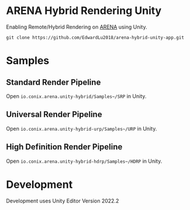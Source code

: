 # ARENA Hybrid Rendering Unity

Enabling Remote/Hybrid Rendering on [ARENA](https://arenaxr.org/) using Unity.

```
git clone https://github.com/EdwardLu2018/arena-hybrid-unity-app.git
```

# Samples

## Standard Render Pipeline
Open `io.conix.arena.unity-hybrid/Samples~/SRP` in Unity.

## Universal Render Pipeline
Open `io.conix.arena.unity-hybrid-urp/Samples~/URP` in Unity.

## High Definition Render Pipeline
Open `io.conix.arena.unity-hybrid-hdrp/Samples~/HDRP` in Unity.

# Development

Development uses Unity Editor Version 2022.2
